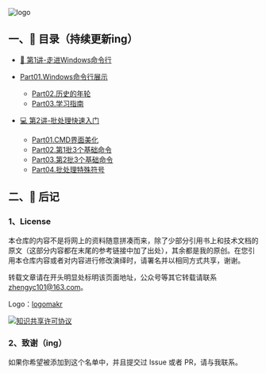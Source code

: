 
![logo](D:\___MyGitbook\Command\docs\_media\logo.png)



## 一、:memo: 目录（持续更新ing）

- [🎨 第1讲-走进Windows命令行](./第1讲-走进Windows命令行/第1讲.md)
- [Part01.Windows命令行展示](./第1讲-走进Windows命令行/Part01.Windows命令行展示.md)
	- [Part02.历史的年轮](./第1讲-走进Windows命令行/Part02.历史的年轮.md)
	- [Part03.学习指南](./第1讲-走进Windows命令行/Part03.学习指南.md)
	
- [💻 第2讲-批处理快速入门](./第2讲-批处理快速入门/第2讲.md)
	- [Part01.CMD界面美化](./第2讲-批处理快速入门/Part01.CMD界面美化.md)
	- [Part02.第1批3个基础命令](./第2讲-批处理快速入门/Part02.第1批3个基础命令.md)
	- [Part03.第2批3个基础命令](./第2讲-批处理快速入门/Part03.第2批3个基础命令.md)
	- [Part04.批处理特殊符号](./第2讲-批处理快速入门/Part04.批处理特殊符号.md)
	
	

## 二​、:memo: 后记



### 1、License

本仓库的内容不是将网上的资料随意拼凑而来，除了少部分引用书上和技术文档的原文（这部分内容都在末尾的参考链接中加了出处），其余都是我的原创。在您引用本仓库内容或者对内容进行修改演绎时，请署名并以相同方式共享，谢谢。

转载文章请在开头明显处标明该页面地址，公众号等其它转载请联系 zhengyc101@163.com。

Logo：[logomakr](https://logomakr.com/)

<a rel="license" href="http://creativecommons.org/licenses/by-nc-sa/4.0/"><img alt="知识共享许可协议" style="border-width:0" src="https://i.creativecommons.org/l/by-nc-sa/4.0/88x31.png" /></a>

### 2、致谢（ing）

如果你希望被添加到这个名单中，并且提交过 Issue 或者 PR，请与我联系。

